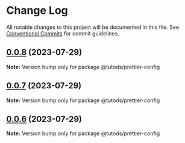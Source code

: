 # Change Log

All notable changes to this project will be documented in this file.
See [Conventional Commits](https://conventionalcommits.org) for commit guidelines.

## [0.0.8](https://github.com/tutods/lib/compare/@tutods/prettier-config@0.0.7...@tutods/prettier-config@0.0.8) (2023-07-29)

**Note:** Version bump only for package @tutods/prettier-config





## [0.0.7](https://github.com/tutods/lib/compare/@tutods/prettier-config@0.0.6...@tutods/prettier-config@0.0.7) (2023-07-29)

**Note:** Version bump only for package @tutods/prettier-config





## [0.0.6](https://github.com/tutods/lib/compare/@tutods/prettier-config@0.0.5...@tutods/prettier-config@0.0.6) (2023-07-29)

**Note:** Version bump only for package @tutods/prettier-config
